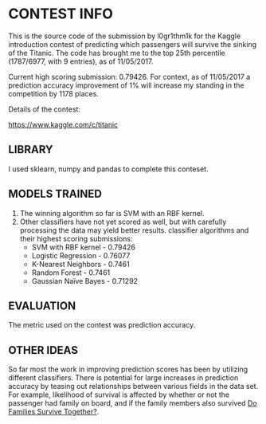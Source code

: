 CONTEST INFO
============

This is the source code of the submission by l0gr1thm1k for the Kaggle introduction contest of predicting which passengers will survive the sinking of the Titanic.
The code has brought me to the top 25th percentile (1787/6977, with 9 entries), as of 11/05/2017.

Current high scoring submission: 0.79426. For context, as of 11/05/2017 a prediction accuracy improvement of 1% will increase my standing in the competition by 1178 places. 

Details of the contest:

https://www.kaggle.com/c/titanic

LIBRARY
--------
I used sklearn, numpy and pandas to complete this conteset.

MODELS TRAINED
---------------

1. The winning algorithm so far is SVM with an RBF kernel. 
2. Other classifiers have not yet scored as well, but with carefully processing the data may yield better results. 
classifier algorithms and their highest scoring submissions: 
   * SVM with RBF kernel - 0.79426
   * Logistic Regression - 0.76077 
   * K-Nearest Neighbors - 0.7461 
   * Random Forest - 0.7461
   * Gaussian Naïve Bayes - 0.71292

EVALUATION
-----------

The metric used on the contest was prediction accuracy. 


OTHER IDEAS
----------------------------------

So far most the work in improving prediction scores has been by utilizing different classifiers. There is potential for large increases in prediction accuracy by teasing out relationships between various fields in the data set. For example, likelihood of survival is affected by whether or not the passenger had family on board, and if the family members also survived [Do Families Survive Together?](https://www.kaggle.com/philippsp/increase-your-model-accuracy-with-this-feature).
